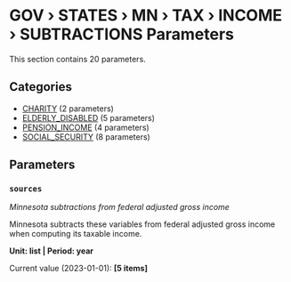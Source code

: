 # GOV › STATES › MN › TAX › INCOME › SUBTRACTIONS Parameters

This section contains 20 parameters.

## Categories

- [CHARITY](charity/index.md) (2 parameters)
- [ELDERLY_DISABLED](elderly_disabled/index.md) (5 parameters)
- [PENSION_INCOME](pension_income/index.md) (4 parameters)
- [SOCIAL_SECURITY](social_security/index.md) (8 parameters)

## Parameters

### `sources`
*Minnesota subtractions from federal adjusted gross income*

Minnesota subtracts these variables from federal adjusted gross income when computing its taxable income.

**Unit: list | Period: year**

Current value (2023-01-01): **[5 items]**

